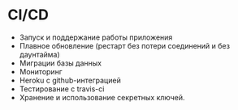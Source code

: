 # CI/CD

- Запуск и поддержание работы приложения
- Плавное обновление (рестарт без потери соединений и без даунтайма)
- Миграции базы данных
- Мониторинг
- Heroku с github-интеграцией
- Тестирование с travis-ci
- Хранение и использование секретных ключей.
